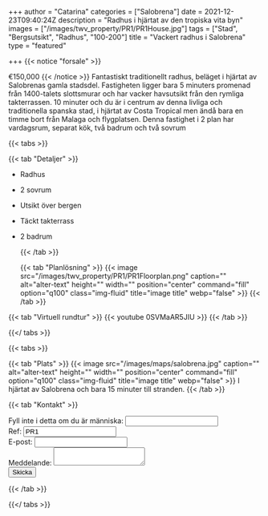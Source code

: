 +++
author = "Catarina"
categories = ["Salobrena"]
date = 2021-12-23T09:40:24Z
description = "Radhus i hjärtat av den tropiska vita byn"
images = ["/images/twv_property/PR1/PR1House.jpg"]
tags = ["Stad", "Bergsutsikt", "Radhus", "100-200"]
title = "Vackert radhus i Salobrena"
type = "featured"

+++
{{< notice "forsale" >}}

€150,000
{{< /notice >}}
Fantastiskt traditionellt radhus, beläget i hjärtat av Salobrenas gamla stadsdel. Fastigheten ligger bara 5 minuters promenad från 1400-talets slottsmurar och har vacker havsutsikt från den rymliga takterrassen.
10 minuter och du är i centrum av denna livliga och traditionella spanska stad, i hjärtat av Costa Tropical men ändå bara en timme bort från Malaga och flygplatsen.
Denna fastighet i 2 plan har vardagsrum, separat kök, två badrum och två sovrum

{{< tabs >}}

{{< tab "Detaljer" >}}

* Radhus
* 2 sovrum
* Utsikt över bergen
* Täckt takterrass
* 2 badrum

  {{< /tab >}}

  {{< tab "Planlösning" >}} {{< image src="/images/twv_property/PR1/PR1Floorplan.png" caption="" alt="alter-text" height="" width="" position="center" command="fill" option="q100" class="img-fluid" title="image title" webp="false" >}} {{< /tab >}}

{{< tab "Virtuell rundtur" >}} {{< youtube 0SVMaAR5JIU >}} {{< /tab >}}

{{</ tabs >}}

{{< tabs >}}

{{< tab "Plats" >}} 
{{< image src="/images/maps/salobrena.jpg" caption="" alt="alter-text" height="" width="" position="center" command="fill" option="q100" class="img-fluid" title="image title" webp="false" >}}
I hjärtat av Salobrena och bara 15 minuter till stranden. {{< /tab >}}

{{< tab "Kontakt" >}} <form name="propertyContact" method="POST" netlify-honeypot="bot-field" data-netlify="true">
<div class="form-group">
<label>Fyll inte i detta om du är människa: <input name="bot-field" /></label>
</div>
<div class="form-group">
<label>Ref: <input name="property-ref" class="form-control" value="PR1" readonly/></label>
</div>
<div class="form-group">
<label>E-post: <input type="text" class="form-control" name="email" /></label>
</div>
<div class="form-group">
<label>Meddelande: </label> <textarea name="message" class="form-control"></textarea>
</div>
<button type="submit" class="btn btn-primary">Skicka</button>
</form> {{< /tab >}}

{{</ tabs >}}